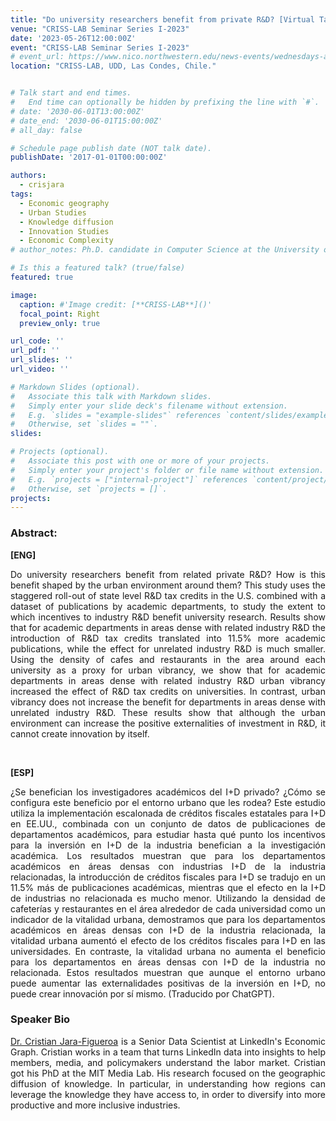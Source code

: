 ```yaml
---
title: "Do university researchers benefit from private R&D? [Virtual Talk]"
venue: "CRISS-LAB Seminar Series I-2023"
date: '2023-05-26T12:00:00Z'
event: "CRISS-LAB Seminar Series I-2023"
# event_url: https://www.nico.northwestern.edu/news-events/wednesdays-at-nico/speakers-2021.html
location: "CRISS-LAB, UDD, Las Condes, Chile."


# Talk start and end times.
#   End time can optionally be hidden by prefixing the line with `#`.
# date: '2030-06-01T13:00:00Z'
# date_end: '2030-06-01T15:00:00Z'
# all_day: false

# Schedule page publish date (NOT talk date).
publishDate: '2017-01-01T00:00:00Z'

authors: 
  - crisjara
tags: 
  - Economic geography
  - Urban Studies
  - Knowledge diffusion
  - Innovation Studies
  - Economic Complexity
# author_notes: Ph.D. candidate in Computer Science at the University of Toulouse.

# Is this a featured talk? (true/false)
featured: true

image:
  caption: #'Image credit: [**CRISS-LAB**]()'
  focal_point: Right
  preview_only: true

url_code: ''
url_pdf: ''
url_slides: ''
url_video: ''

# Markdown Slides (optional).
#   Associate this talk with Markdown slides.
#   Simply enter your slide deck's filename without extension.
#   E.g. `slides = "example-slides"` references `content/slides/example-slides.md`.
#   Otherwise, set `slides = ""`.
slides:

# Projects (optional).
#   Associate this post with one or more of your projects.
#   Simply enter your project's folder or file name without extension.
#   E.g. `projects = ["internal-project"]` references `content/project/deep-learning/index.md`.
#   Otherwise, set `projects = []`.
projects:
---
```


<head>
<script src="https://cdn.jsdelivr.net/npm/add-to-calendar-button@2" async defer></script>

</head>


<div>
<add-to-calendar-button
  name="Do university researchers benefit from private R&D? By Cristian Jara-Figueroa, Ph.D.; at CRISS-LAB (Via Zoom)"
  description="Zoom link: https://udd.zoom.us/j/82674667828?pwd=amlmNlk3R0hPZzlFOTRYY2tZRW9Gdz09"
  startDate="2023-05-26"
  endDate="2023-05-26"
  startTime="11:00"
  endTime="12:30"
  location="Virtual"
  options="['Apple','Google','iCal','Microsoft365','Outlook.com','Yahoo']"
  timeZone="America/Santiago"
  trigger="click"
  inline
  listStyle="modal"
  iCalFileName="Reminder-Event"
  >
</add-to-calendar-button>
</div>

### Abstract:
<div>

**[ENG]**
<p align="justify"> 
Do university researchers benefit from related private R&D? How is this benefit shaped by the urban environment around them? This study uses the staggered roll-out of state level R&D tax credits in the U.S. combined with a dataset of publications by academic departments, to study the extent to which incentives to industry R&D benefit university research. Results show that for academic departments in areas dense with related industry R&D the introduction of R&D tax credits translated into 11.5% more academic publications, while the effect for unrelated industry R&D is much smaller. Using the density of cafes and restaurants in the area around each university as a proxy for urban vibrancy, we show that for academic departments in areas dense with related industry R&D urban vibrancy increased the effect of R&D tax credits on universities. In contrast, urban vibrancy does not increase the benefit for departments in areas dense with unrelated industry R&D. These results show that although the urban environment can increase the positive externalities of investment in R&D, it cannot create innovation by itself.
</p>
<br>

**[ESP]**
<p align="justify"> 
¿Se benefician los investigadores académicos del I+D privado? ¿Cómo se configura este beneficio por el entorno urbano que les rodea? Este estudio utiliza la implementación escalonada de créditos fiscales estatales para I+D en EE.UU., combinada con un conjunto de datos de publicaciones de departamentos académicos, para estudiar hasta qué punto los incentivos para la inversión en I+D de la industria benefician a la investigación académica. Los resultados muestran que para los departamentos académicos en áreas densas con industrias I+D de la industria relacionadas, la introducción de créditos fiscales para I+D se tradujo en un 11.5% más de publicaciones académicas, mientras que el efecto en la I+D de industrias no relacionada es mucho menor. Utilizando la densidad de cafeterías y restaurantes en el área alrededor de cada universidad como un indicador de la vitalidad urbana, demostramos que para los departamentos académicos en áreas densas con I+D de la industria relacionada, la vitalidad urbana aumentó el efecto de los créditos fiscales para I+D en las universidades. En contraste, la vitalidad urbana no aumenta el beneficio para los departamentos en áreas densas con I+D de la industria no relacionada. Estos resultados muestran que aunque el entorno urbano puede aumentar las externalidades positivas de la inversión en I+D, no puede crear innovación por sí mismo. (Traducido por ChatGPT).
</p>

### Speaker Bio
<p align="justify"> <a href="https://scholar.google.com/citations?user=CL8jcnUAAAAJ&hl=es" target="_blank">Dr. Cristian Jara-Figueroa</a> is a Senior Data Scientist at LinkedIn's Economic Graph. Cristian works in a team that turns LinkedIn data into insights to help members, media, and policymakers understand the labor market. Cristian got his PhD at the MIT Media Lab. His research focused on the geographic diffusion of knowledge. In particular, in understanding how regions can leverage the knowledge they have access to, in order to diversify into more productive and more inclusive industries.</p>

</div>